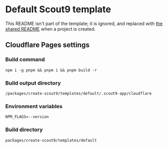 # Default Scout9 template

This README isn't part of the template; it is ignored, and replaced with [the shared README](../../shared/README.md) when a project is created.


## Cloudflare Pages settings

### Build command

```
npm i -g pnpm && pnpm i && pnpm build -r
```

### Build output directory

```
/packages/create-scout9/templates/default/.scout9-app/cloudflare
```

### Environment variables

```
NPM_FLAGS=--version
```

### Build directory

```
packages/create-scout9/templates/default
```

